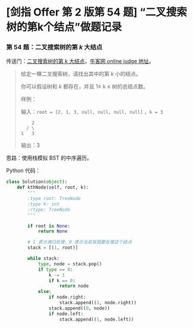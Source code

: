 # [剑指 Offer 第 2 版第 54 题] “二叉搜索树的第k个结点”做题记录

### 第 54 题：二叉搜索树的第 $k$ 大结点

传送门：[二叉搜索树的第 k 大结点](https://www.acwing.com/problem/content/66/)，[牛客网 online judge 地址](https://www.nowcoder.com/practice/ef068f602dde4d28aab2b210e859150a?tpId=13&tqId=11215&tPage=4&rp=4&ru=/ta/coding-interviews&qru=/ta/coding-interviews/question-ranking)。

> 给定一棵二叉搜索树，请找出其中的第 $k$ 小的结点。
>
> 你可以假设树和 $k$ 都存在，并且 1≤ k ≤ 树的总结点数。
>
> 样例：
>
> 输入：`root = [2, 1, 3, null, null, null, null]` ，`k = 3`
>
> ```
>     2
>   / \
> 1   3
> ```
>
> 输出：3

思路：使用栈模拟 BST 的中序遍历。

Python 代码：

```python
class Solution(object):
    def kthNode(self, root, k):
        """
        :type root: TreeNode
        :type k: int
        :rtype: TreeNode
        """

        if root is None:
            return None

        # 1 表示递归处理，0 表示当前我就要处理这个结点
        stack = [(1, root)]

        while stack:
            type, node = stack.pop()
            if type == 0:
                k -= 1
                if k == 0:
                    return node
            else:
                if node.right:
                    stack.append((1, node.right))
                stack.append((0, node))
                if node.left:
                    stack.append((1, node.left))
```

<script src='https://cdnjs.cloudflare.com/ajax/libs/mathjax/2.7.5/MathJax.js?config=TeX-MML-AM_CHTML' async></script>

<script type="text/x-mathjax-config">
MathJax.Hub.Config({
tex2jax: {
  inlineMath: [['$','$'], ['\\(','\\)']],
  processEscapes: true
  },
displayAlign : "left",
TeX: {
        equationNumbers: {
            autoNumber: "all",
            useLabelIds: true
        }
    },
    "HTML-CSS": {
        linebreaks: {
            automatic: true
        },
        scale: 100,
        styles: {
          ".MathJax_Display": {
            "text-align": "left",
            "width" : "auto",
            "margin": "10px 0px 10px 0px !important",
            "background-color": "#f5f5f5 !important",
            "border-radius": "3px !important",
            border:  "1px solid #ccc !important",
            padding: "5px 5px 5px 5px !important"
          },
          ".MathJax": {
            "background-color": "#f5f5f5 !important",
            padding: "2px 2px 2px 2px !important"
          }
        }
    },
    SVG: {
        linebreaks: {
            automatic: true
        }
    }
});
</script>